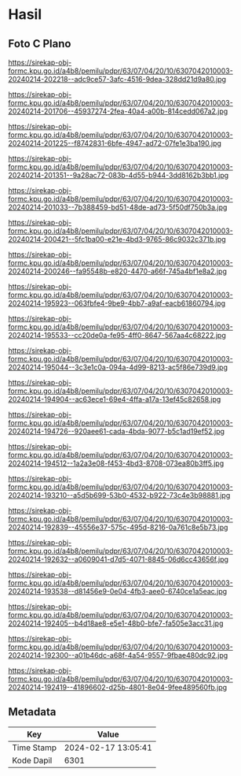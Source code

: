 # Hasil

## Foto C Plano

https://sirekap-obj-formc.kpu.go.id/a4b8/pemilu/pdpr/63/07/04/20/10/6307042010003-20240214-202218--adc9ce57-3afc-4516-9dea-328dd21d9a80.jpg

https://sirekap-obj-formc.kpu.go.id/a4b8/pemilu/pdpr/63/07/04/20/10/6307042010003-20240214-201706--45937274-2fea-40a4-a00b-814cedd067a2.jpg

https://sirekap-obj-formc.kpu.go.id/a4b8/pemilu/pdpr/63/07/04/20/10/6307042010003-20240214-201225--f8742831-6bfe-4947-ad72-07fe1e3ba190.jpg

https://sirekap-obj-formc.kpu.go.id/a4b8/pemilu/pdpr/63/07/04/20/10/6307042010003-20240214-201351--9a28ac72-083b-4d55-b944-3dd8162b3bb1.jpg

https://sirekap-obj-formc.kpu.go.id/a4b8/pemilu/pdpr/63/07/04/20/10/6307042010003-20240214-201033--7b388459-bd51-48de-ad73-5f50df750b3a.jpg

https://sirekap-obj-formc.kpu.go.id/a4b8/pemilu/pdpr/63/07/04/20/10/6307042010003-20240214-200421--5fc1ba00-e21e-4bd3-9765-86c9032c371b.jpg

https://sirekap-obj-formc.kpu.go.id/a4b8/pemilu/pdpr/63/07/04/20/10/6307042010003-20240214-200246--fa95548b-e820-4470-a66f-745a4bf1e8a2.jpg

https://sirekap-obj-formc.kpu.go.id/a4b8/pemilu/pdpr/63/07/04/20/10/6307042010003-20240214-195923--063fbfe4-9be9-4bb7-a9af-eacb61860794.jpg

https://sirekap-obj-formc.kpu.go.id/a4b8/pemilu/pdpr/63/07/04/20/10/6307042010003-20240214-195533--cc20de0a-fe95-4ff0-8647-567aa4c68222.jpg

https://sirekap-obj-formc.kpu.go.id/a4b8/pemilu/pdpr/63/07/04/20/10/6307042010003-20240214-195044--3c3e1c0a-094a-4d99-8213-ac5f86e739d9.jpg

https://sirekap-obj-formc.kpu.go.id/a4b8/pemilu/pdpr/63/07/04/20/10/6307042010003-20240214-194904--ac63ece1-69e4-4ffa-a17a-13ef45c82658.jpg

https://sirekap-obj-formc.kpu.go.id/a4b8/pemilu/pdpr/63/07/04/20/10/6307042010003-20240214-194726--920aee61-cada-4bda-9077-b5c1ad19ef52.jpg

https://sirekap-obj-formc.kpu.go.id/a4b8/pemilu/pdpr/63/07/04/20/10/6307042010003-20240214-194512--1a2a3e08-f453-4bd3-8708-073ea80b3ff5.jpg

https://sirekap-obj-formc.kpu.go.id/a4b8/pemilu/pdpr/63/07/04/20/10/6307042010003-20240214-193210--a5d5b699-53b0-4532-b922-73c4e3b98881.jpg

https://sirekap-obj-formc.kpu.go.id/a4b8/pemilu/pdpr/63/07/04/20/10/6307042010003-20240214-192839--45556e37-575c-495d-8216-0a761c8e5b73.jpg

https://sirekap-obj-formc.kpu.go.id/a4b8/pemilu/pdpr/63/07/04/20/10/6307042010003-20240214-192632--a0609041-d7d5-4071-8845-06d6cc43656f.jpg

https://sirekap-obj-formc.kpu.go.id/a4b8/pemilu/pdpr/63/07/04/20/10/6307042010003-20240214-193538--d81456e9-0e04-4fb3-aee0-6740ce1a5eac.jpg

https://sirekap-obj-formc.kpu.go.id/a4b8/pemilu/pdpr/63/07/04/20/10/6307042010003-20240214-192405--b4d18ae8-e5e1-48b0-bfe7-fa505e3acc31.jpg

https://sirekap-obj-formc.kpu.go.id/a4b8/pemilu/pdpr/63/07/04/20/10/6307042010003-20240214-192300--a01b46dc-a68f-4a54-9557-9fbae480dc92.jpg

https://sirekap-obj-formc.kpu.go.id/a4b8/pemilu/pdpr/63/07/04/20/10/6307042010003-20240214-192419--41896602-d25b-4801-8e04-9fee489560fb.jpg


## Metadata

| Key        | Value               |
| ---------- | ------------------- |
| Time Stamp | 2024-02-17 13:05:41 |
| Kode Dapil | 6301                |



